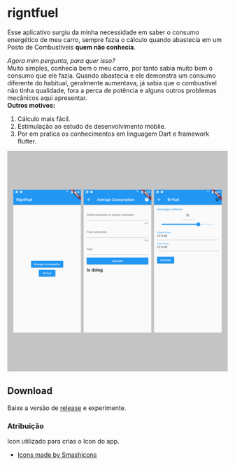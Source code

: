 # rigntfuel

Esse aplicativo surgiu da minha necessidade em saber o consumo energético de meu carro, sempre fazia o cálculo quando abastecia em um Posto de Combustíveis **quem não conhecia**. 


 _Agora mim pergunta, para quer isso?_  
Muito simples, conhecia bem o meu carro, por tanto sabia muito bem o consumo que ele fazia. Quando abastecia e ele demonstra um consumo diferente do habitual, geralmente aumentava, já sabia que o combustível não tinha qualidade, fora a perca de potência e alguns outros problemas mecânicos aqui apresentar.  
**Outros motivos:**  
1. Cálculo mais fácil.
2. Estimulação ao estudo de desenvolvimento mobile.
3. Por em pratica os conhecimentos em linguagem Dart e framework flutter.

![Projeto](https://github.com/EduardoLima03/rigntfuel/blob/thumbnails/assets/thumbnail.png?raw=true)


## Download
Baixe a versão de [release](https://drive.google.com/file/d/1znxjE7nxeLICO2FYa-S4Z5FS2xSde-xF/view?usp=sharing) e experimente.


### Atribuição

Icon utilizado para crias o Icon do app.
- [Icons made by Smashicons](https://www.flaticon.com/authors/smashicons)
